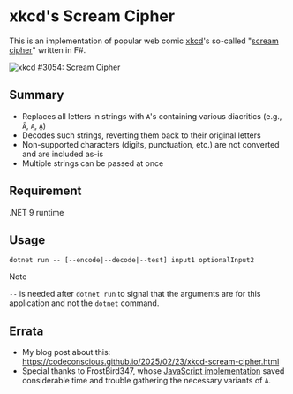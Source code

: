 # xkcd's Scream Cipher

This is an implementation of popular web comic [xkcd](https://xkcd.com/)'s so-called "[scream cipher](https://xkcd.com/3054/)" written in F#.

![xkcd #3054: Scream Cipher](https://imgs.xkcd.com/comics/scream_cipher.png)

## Summary

- Replaces all letters in strings with `A`'s containing various diacritics (e.g., `A̋`, `A̧`, `A̤`)
- Decodes such strings, reverting them back to their original letters
- Non-supported characters (digits, punctuation, etc.) are not converted and are included as-is
- Multiple strings can be passed at once

## Requirement

.NET 9 runtime

## Usage

```
dotnet run -- [--encode|--decode|--test] input1 optionalInput2
```

> [!NOTE]
> `--` is needed after `dotnet run` to signal that the arguments are for this application and not the `dotnet` command.

## Errata

- My blog post about this: https://codeconscious.github.io/2025/02/23/xkcd-scream-cipher.html
- Special thanks to FrostBird347, whose [JavaScript implementation](https://gist.github.com/FrostBird347/e7c017d096b3b50a75f5dcd5b4d08b99) saved
considerable time and trouble gathering the necessary variants of `A`.
